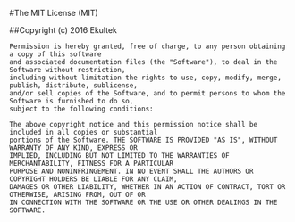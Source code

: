 #The MIT License (MIT)

##Copyright (c) 2016 Ekultek

    Permission is hereby granted, free of charge, to any person obtaining a copy of this software 
    and associated documentation files (the "Software"), to deal in the Software without restriction, 
    including without limitation the rights to use, copy, modify, merge, publish, distribute, sublicense,
    and/or sell copies of the Software, and to permit persons to whom the Software is furnished to do so, 
    subject to the following conditions:
    
    The above copyright notice and this permission notice shall be included in all copies or substantial 
    portions of the Software. THE SOFTWARE IS PROVIDED "AS IS", WITHOUT WARRANTY OF ANY KIND, EXPRESS OR 
    IMPLIED, INCLUDING BUT NOT LIMITED TO THE WARRANTIES OF MERCHANTABILITY, FITNESS FOR A PARTICULAR 
    PURPOSE AND NONINFRINGEMENT. IN NO EVENT SHALL THE AUTHORS OR COPYRIGHT HOLDERS BE LIABLE FOR ANY CLAIM, 
    DAMAGES OR OTHER LIABILITY, WHETHER IN AN ACTION OF CONTRACT, TORT OR OTHERWISE, ARISING FROM, OUT OF OR 
    IN CONNECTION WITH THE SOFTWARE OR THE USE OR OTHER DEALINGS IN THE SOFTWARE.